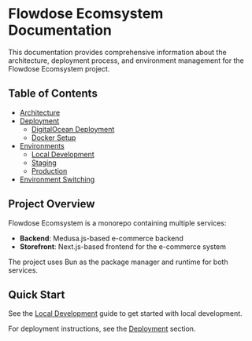 # Flowdose Ecomsystem Documentation

This documentation provides comprehensive information about the architecture, deployment process, and environment management for the Flowdose Ecomsystem project.

## Table of Contents

- [Architecture](./architecture/README.md)
- [Deployment](./deployment/README.md)
  - [DigitalOcean Deployment](./deployment/digitalocean.md)
  - [Docker Setup](./deployment/docker.md)
- [Environments](./environments/README.md)
  - [Local Development](./environments/local.md)
  - [Staging](./environments/staging.md)
  - [Production](./environments/production.md)
- [Environment Switching](./environments/switching.md)

## Project Overview

Flowdose Ecomsystem is a monorepo containing multiple services:

- **Backend**: Medusa.js-based e-commerce backend
- **Storefront**: Next.js-based frontend for the e-commerce system

The project uses Bun as the package manager and runtime for both services.

## Quick Start

See the [Local Development](./environments/local.md) guide to get started with local development.

For deployment instructions, see the [Deployment](./deployment/README.md) section. 